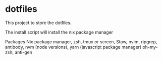 # dotfiles

This project to store the dotfiles.

The install script will install the nix package manager 

Packages
Nix package manager, zsh, tmux or screen, Stow, nvim, ripgrep,  
antibody, nvm (node versions), yarn (javascript package manager) 
oh-my-zsh, anti-gen 
 

